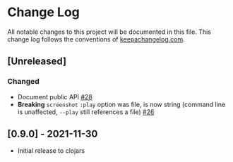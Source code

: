 # Change Log
All notable changes to this project will be documented in this file. This change log follows the conventions of [keepachangelog.com](http://keepachangelog.com/).

## [Unreleased]
### Changed
- Document public API [#28](https://github.com/phronmophobic/membrane.term/issues/28)
- **Breaking** `screenshot` `:play` option was file, is now string (command line is unaffected, `--play` still references a file) [#26](https://github.com/phronmophobic/membrane.term/issues/28)

## [0.9.0] - 2021-11-30
- Initial release to clojars
